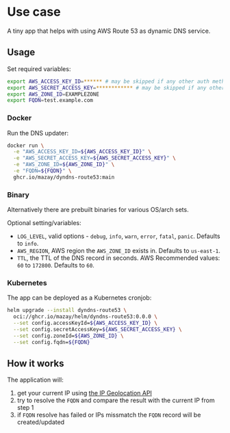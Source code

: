 # Use case

A tiny app that helps with using AWS Route 53 as dynamic DNS service.

## Usage

Set required variables:

```bash
export AWS_ACCESS_KEY_ID=****** # may be skipped if any other auth method is available
export AWS_SECRET_ACCESS_KEY=************ # may be skipped if any other auth method is available
export AWS_ZONE_ID=EXAMPLEZONE
export FQDN=test.example.com
```

### Docker

Run the DNS updater:

```bash
docker run \
  -e "AWS_ACCESS_KEY_ID=${AWS_ACCESS_KEY_ID}" \
  -e "AWS_SECRET_ACCESS_KEY=${AWS_SECRET_ACCESS_KEY}" \
  -e "AWS_ZONE_ID=${AWS_ZONE_ID}" \
  -e "FQDN=${FQDN}" \
  ghcr.io/mazay/dyndns-route53:main
```

### Binary

Alternatively there are prebuilt binaries for various OS/arch sets.

Optional setting/variables:

- `LOG_LEVEL`, valid options - `debug`, `info`, `warn`, `error`, `fatal`, `panic`. Defaults to `info`.
- `AWS_REGION`, AWS region the `AWS_ZONE_ID` exists in. Defaults to `us-east-1`.
- `TTL`, the TTL of the DNS record in seconds. AWS Recommended values: `60` to `172800`. Defaults to `60`.

### Kubernetes

The app can be deployed as a Kubernetes cronjob:

```bash
helm upgrade --install dyndns-route53 \
  oci://ghcr.io/mazay/helm/dyndns-route53:0.0.0 \
  --set config.accessKeyId=${AWS_ACCESS_KEY_ID} \
  --set config.secretAccessKey=${AWS_SECRET_ACCESS_KEY} \
  --set config.zoneId=${AWS_ZONE_ID} \
  --set config.fqdn=${FQDN}
```

## How it works

The application will:

1. get your current IP using [the IP Geolocation API](https://ip-api.com/)
1. try to resolve the `FQDN` and compare the result with the current IP from step 1
1. if `FQDN` resolve has failed or IPs missmatch the `FQDN` record will be created/updated

